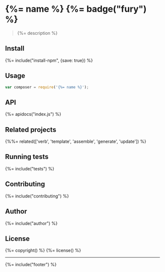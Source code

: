 # {%= name %} {%= badge("fury") %}

> {%= description %}

## Install
{%= include("install-npm", {save: true}) %}

## Usage

```js
var composer = require('{%= name %}');
```

## API
{%= apidocs("index.js") %}

## Related projects
{%%= related(['verb', 'template', 'assemble', 'generate', 'update']) %}  

## Running tests
{%= include("tests") %}

## Contributing
{%= include("contributing") %}

## Author
{%= include("author") %}

## License
{%= copyright() %}
{%= license() %}

***

{%= include("footer") %}
